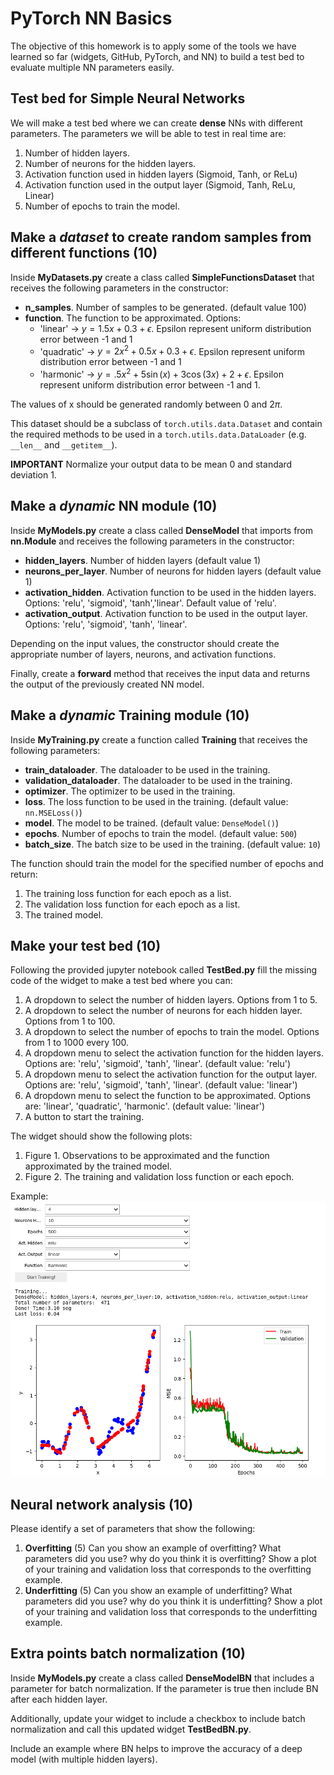 #  PyTorch NN Basics

The objective of this homework is to apply some of the tools we have learned so far (widgets, GitHub, PyTorch, and NN) 
to build a test bed to evaluate multiple NN parameters easily. 

## Test bed for Simple Neural Networks

We will make a test bed where we can create **dense** NNs with different parameters. 
The parameters we will be able to test in real time are:
1. Number of hidden layers.
2. Number of neurons for the hidden layers.
3. Activation function used in hidden layers (Sigmoid, Tanh, or ReLu)
4. Activation function used in the output layer (Sigmoid, Tanh, ReLu, Linear)
5. Number of epochs to train the model.

## Make a *dataset* to create random samples from different functions (10) 
Inside **MyDatasets.py** create a class called **SimpleFunctionsDataset** that
receives the following parameters in the constructor:
* **n_samples**. Number of samples to be generated. (default value 100)
* **function**. The function to be approximated. Options: 
    * 'linear' → $y = 1.5x + 0.3 + \epsilon$. Epsilon represent uniform distribution error between -1 and 1
    * 'quadratic' → $y = 2x^2 + 0.5x + 0.3 + \epsilon$. Epsilon represent uniform distribution error between -1 and 1
    * 'harmonic' → $y = .5x^2 + 5\sin(x) + 3\cos(3x) + 2 + \epsilon$. Epsilon represent uniform distribution error between -1 and 1.

The values of x should be generated randomly between 0 and $2\pi$. 

This dataset should be a subclass of `torch.utils.data.Dataset` and 
contain the required methods to be used in a `torch.utils.data.DataLoader` (e.g. `__len__` and `__getitem__`).

**IMPORTANT** Normalize your output data to be mean 0 and standard deviation 1. 

## Make a *dynamic* NN module (10) 
Inside **MyModels.py** create a class called **DenseModel** that
imports from **nn.Module** and receives the following parameters in the constructor:

* **hidden_layers**. Number of hidden layers (default value 1)
* **neurons_per_layer**. Number of neurons for hidden layers (default value 1)
* **activation_hidden**. Activation function to be used in the hidden layers. Options: 'relu', 'sigmoid', 'tanh','linear'. 
Default value of 'relu'.
* **activation_output**. Activation function to be used in the output layer. 
Options: 'relu', 'sigmoid', 'tanh', 'linear'. 

Depending on the input values, the constructor should create the appropriate number of layers, neurons, and activation functions. 

Finally, create a **forward** method that receives the input data and returns the output of the previously created NN model.

## Make a *dynamic* Training module (10) 
Inside **MyTraining.py** create a function called **Training** that
receives the following parameters:

* **train_dataloader**. The dataloader to be used in the training.
* **validation_dataloader**. The dataloader to be used in the training.
* **optimizer**. The optimizer to be used in the training. 
* **loss**. The loss function to be used in the training. (default value: `nn.MSELoss()`)
* **model**. The model to be trained. (default value: `DenseModel()`)
* **epochs**. Number of epochs to train the model. (default value: `500`)
* **batch_size**. The batch size to be used in the training. (default value: `10`)


The function should train the model for the specified number of epochs and return:
1. The training loss function for each epoch as a list.
2. The validation loss function for each epoch as a list.
3. The trained model.

## Make your test bed (10)
Following the provided jupyter notebook called **TestBed.py** fill the missing code of the widget
to make a test bed where you can:

1. A dropdown to select the number of hidden layers. Options from 1 to 5.
2. A dropdown to select the number of neurons for each hidden layer. Options from 1 to 100.
3. A dropdown to select the number of epochs to train the model. Options from 1 to 1000 every 100.
4. A dropdown menu to select the activation function for the hidden layers. Options are: 'relu', 'sigmoid', 'tanh', 'linear'. (default value: 'relu')
5. A dropdown menu to select the activation function for the output layer. Options are: 'relu', 'sigmoid', 'tanh', 'linear'. (default value: 'linear')
6. A dropdown menu to select the function to be approximated. Options are: 'linear', 'quadratic', 'harmonic'. (default value: 'linear')
7. A button to start the training.

The widget should show the following plots: 
1. Figure 1. Observations to be approximated and the function approximated by the trained model.
2. Figure 2. The training and validation loss function or each epoch.

Example:
![](./images/ExampleOutput.png)

## Neural network analysis (10)
Please identify a set of parameters that show the following:

1. **Overfitting** (5) Can you show an example of overfitting? What parameters did you use? why do you think it is overfitting? Show a plot of your training and validation loss that corresponds to the overfitting example.
2. **Underfitting** (5) Can you show an example of underfitting? What parameters did you use? why do you think it is underfitting? Show a plot of your training and validation loss that corresponds to the underfitting example. 

## Extra points batch normalization (10)
Inside **MyModels.py** create a class called **DenseModelBN** that
includes a parameter for batch normalization. If the parameter is true then include BN after each hidden layer.

Additionally, update your widget to include a checkbox to include batch normalization and call this updated widget **TestBedBN.py**.

Include an example where BN helps to improve the accuracy of a deep model (with multiple hidden layers).